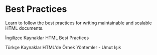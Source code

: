 # Best Practices

Learn to follow the best practices for writing maintainable and scalable HTML documents.

<ResourceGroupTitle>İngilizce Kaynaklar</ResourceGroupTitle>
<BadgeLink badgeText='Read' colorScheme='yellow' href='https://github.com/hail2u/html-best-practices'>HTML Best Practices</BadgeLink>

<ResourceGroupTitle>Türkçe Kaynaklar</ResourceGroupTitle>
<BadgeLink badgeText='Read' colorScheme='yellow' href='https://github.com/umutphp/html-best-practices/blob/master/README.tr.md?ref=yazilimcininyolharitasi.com'>HTML'de Örnek Yöntemler - Umut Işık</BadgeLink>